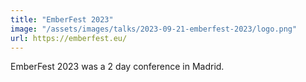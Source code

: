 ```yaml
---
title: "EmberFest 2023"
image: "/assets/images/talks/2023-09-21-emberfest-2023/logo.png"
url: https://emberfest.eu/
---
```


EmberFest 2023 was a 2 day conference in Madrid.
